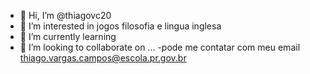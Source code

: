 - 👋 Hi, I’m @thiagovc20
- 👀 I’m interested in  jogos filosofia e lingua inglesa
- 🌱 I’m currently learning  
- 💞️ I’m looking to collaborate on ...
-pode me contatar com meu email thiago.vargas.campos@escola.pr.gov.br

<!---
thiagovc20/thiagovc20 is a ✨ special ✨ repository because its `README.md` (this file) appears on your GitHub profile.
You can click the Preview link to take a look at your changes.
--->
